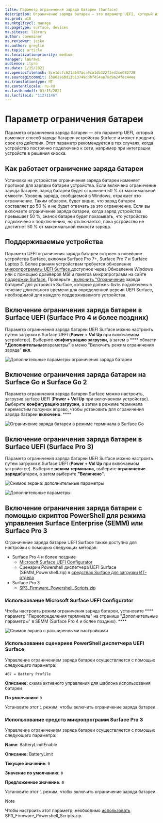 ```yaml
---
title: Параметр ограничения заряда батареи (Surface)
description: Ограничение заряда батареи — это параметр UEFI, который изменяет способ зарядки батареи устройства Surface и может продлить срок его действия.
ms.prod: w10
ms.mktglfcycl: manage
ms.pagetype: surface, devices
ms.sitesec: library
author: coveminer
ms.reviewer: jesko
ms.author: greglin
ms.topic: article
ms.localizationpriority: medium
manager: laurawi
audience: itpro
ms.date: 1/15/2021
ms.openlocfilehash: 8ce1dcfc621a547aca9ca1db322f3ed2ce082728
ms.sourcegitcommit: 1b86286bd13b13749ddbf454ae78d9a24fec44ee
ms.translationtype: MT
ms.contentlocale: ru-RU
ms.lasthandoff: 01/15/2021
ms.locfileid: "11271146"
---
```

# Параметр ограничения батареи

Параметр ограничения заряда батареи — это параметр UEFI, который изменяет способ заряда батареи устройства Surface и может продлить срок его действия. Этот параметр рекомендуется в тех случаях, когда устройство постоянно подключено к сети, например при интеграции устройств в решения киоска.  

## Как работает ограничение заряда батареи

Установка на устройстве ограничения заряда батареи изменяет протокол для зарядки батареи устройства. Если включено ограничение заряда батареи, заряд батареи будет ограничен 50 % от максимальной емкости. Уровень заряда, сообщаемой в Windows, отражает это ограничение. Таким образом, будет видно, что заряд батареи составляет до 50 % и не будет отвечать за это ограничение. Если вы включаете ограничение заряда батареи, когда заряд устройства превышает 50 %, значок батареи будет показывать, что устройство подключено к подключению, но отключается, пока устройство не достигнет 50 % от максимальной емкости заряда.  

## Поддерживаемые устройства

Параметр UEFI ограничения заряда батареи встроен в новейшие устройства Surface, включая Surface Pro 7+, Surface Pro 7 и Surface Laptop 3. Более ранним устройствам требуется обновление [микропрограммы UEFI Surface,](manage-surface-driver-and-firmware-updates.md)доступное через Обновление Windows или с помощью драйверов MSI и пакетов микропрограмм на сайте [поддержки Surface.](https://support.microsoft.com/help/4023482/surface-download-drivers-and-firmware-for-surface) Проверьте [, включить "Ограничение](https://support.microsoft.com/help/4464941) заряда батареи" для устройств Surface, которые должны быть подключены в течение длительного времени для определенной версии UEFI Surface, необходимой для каждого поддерживаемого устройства. 

## Включение ограничения заряда батареи в Surface UEFI (Surface Pro 4 и более поздних)

Параметр ограничения заряда батареи UEFI Surface можно настроить путем загрузки в Surface UEFI (**Power + Vol Up** при включаемом устройстве). Выберите **конфигурацию загрузки,** а затем в **** области **"Дополнительные**параметры" в меню "Включить режим ограничения заряда" **вкл.**  

![Дополнительные параметры ограничения заряда батареи](images/enable-bl.png) 

## Включение ограничения заряда батареи на Surface Go и Surface Go 2
Параметр ограничения заряда батареи Surface можно настроить, загрузив surface UEFI (**Power + Vol Up** при включаемом устройстве). Выберите **конфигурацию загрузки,** а затем в режиме терминала переместим ползунок вправо, чтобы установить для ограничения заряда батареи **включено.** ****  

![Ограничение заряда батареи в режиме терминала в Surface Go](images/go-batterylimit.png) 

## Включение ограничения заряда батареи в Surface UEFI (Surface Pro 3)

Параметр ограничения заряда батареи UEFI Surface можно настроить путем загрузки в Surface UEFI (**Power + Vol Up** при включаемом устройстве). Выберите **режим терминала,** выберите **ограничение заряда**батареи, а затем выберите **"Включено".**

![Снимок экрана: дополнительные параметры](images/enable-bl-sp3.png) 

![Дополнительные параметры](images/enable-bl-sp3-2.png) 

## Включение ограничения заряда батареи с помощью скриптов PowerShell для режима управления Surface Enterprise (SEMM) или Surface Pro 3

Ограничение заряда батареи UEFI Surface также доступно для настройки с помощью следующих методов:

- Surface Pro 4 и более поздние 
    - [Microsoft Surface UEFI Configurator](https://docs.microsoft.com/surface/surface-enterprise-management-mode)  
    - Сценарии Powershell диспетчера UEFI Surface (SEMM_Powershell.zip) в [средствах Surface для загрузки ИТ-отдела](https://www.microsoft.com/download/details.aspx?id=46703)
- Surface Pro 3 
    - [SP3_Firmware_Powershell_Scripts.zip](https://www.microsoft.com/download/details.aspx?id=46703)

### Использование Microsoft Surface UEFI Configurator

Чтобы настроить режим ограничения заряда батареи, установите **** параметр "Переопределения терминала" на странице "Дополнительные параметры" в SEMM (Surface Pro 4 и более поздних). ****

![Снимок экрана с расширенными настройками](images/semm-bl.png)

### Использование сценариев PowerShell диспетчера UEFI Surface

Управление ограничением заряда батареи осуществляется с помощью следующего параметра:  

`407 = Battery Profile`

**Описание:** схема активного управления для шаблона использования батареи

**По умолчанию:**  `0` 

Установите этот `1` режим, чтобы включить ограничение заряда батареи.

### Использование средств микропрограмм Surface Pro 3

Управление ограничением заряда батареи осуществляется с помощью следующего параметра:  

**Name**: BatteryLimitEnable

**Описание:** BatteryLimit

**Текущее значение:**  `0` 

**Значение по умолчанию:** `0`

**Предложенное значение:** `0` 

Установите этот `1` режим, чтобы включить ограничение заряда батареи.

>[!NOTE]
>Чтобы настроить этот параметр, необходимо [ использовать ](https://www.microsoft.com/download/details.aspx?id=46703)SP3_Firmware_Powershell_Scripts.zip. 

